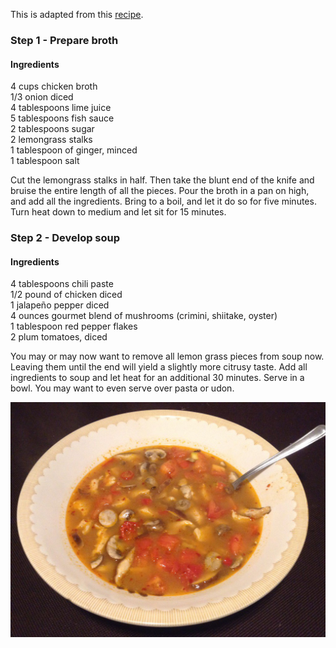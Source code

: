 This is adapted from this [recipe](http://www.thaikitchen.com/Recipes/Soups/Tom-Yum-Soup).

### Step 1 - Prepare broth

#### Ingredients

4 cups chicken broth  
1/3 onion diced  
4 tablespoons lime juice  
5 tablespoons fish sauce  
2 tablespoons sugar  
2 lemongrass stalks  
1 tablespoon of ginger, minced  
1 tablespoon salt  

Cut the lemongrass stalks in half.
Then take the blunt end of the knife and bruise the entire length of all the pieces.
Pour the broth in a pan on high, and add all the ingredients.
Bring to a boil, and let it do so for five minutes.
Turn heat down to medium and let sit for 15 minutes.

### Step 2 - Develop soup

#### Ingredients

4 tablespoons chili paste  
1/2 pound of chicken diced  
1 jalapeño pepper diced  
4 ounces gourmet blend of mushrooms (crimini, shiitake, oyster)  
1 tablespoon red pepper flakes  
2 plum tomatoes, diced  

You may or may now want to remove all lemon grass pieces from soup now.
Leaving them until the end will yield a slightly more citrusy taste.
Add all ingredients to soup and let heat for an additional 30 minutes.
Serve in a bowl.
You may want to even serve over pasta or udon.

![](./images/Tom%20Yum%20Gai.jpg)
